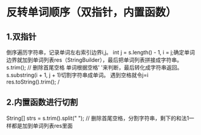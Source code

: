 # 反转单词顺序（双指针，内置函数）
## 1.双指针
倒序遍历字符串，记录单词左右索引边界i,j。 int j = s.length() - 1, i = j;确定单词边界就加到单词列表res（StringBuilder），最后把单词列表拼接成字符串。
s.trim(); // 删除首尾空格
单词根据空格' '来判断，最后转化成字符串返回。
s.substring(i + 1, j + 1)切割字符串成单词。
遇到空格就令j=i
res.toString().trim(); /
## 2.内置函数进行切割
String[] strs = s.trim().split(" "); // 删除首尾空格，分割字符串，剩下的和法1一样都是加到单词列表res里面
